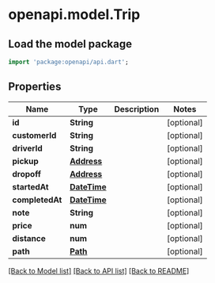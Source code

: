 # openapi.model.Trip

## Load the model package
```dart
import 'package:openapi/api.dart';
```

## Properties
Name | Type | Description | Notes
------------ | ------------- | ------------- | -------------
**id** | **String** |  | [optional] 
**customerId** | **String** |  | [optional] 
**driverId** | **String** |  | [optional] 
**pickup** | [**Address**](Address.md) |  | [optional] 
**dropoff** | [**Address**](Address.md) |  | [optional] 
**startedAt** | [**DateTime**](DateTime.md) |  | [optional] 
**completedAt** | [**DateTime**](DateTime.md) |  | [optional] 
**note** | **String** |  | [optional] 
**price** | **num** |  | [optional] 
**distance** | **num** |  | [optional] 
**path** | [**Path**](Path.md) |  | [optional] 

[[Back to Model list]](../README.md#documentation-for-models) [[Back to API list]](../README.md#documentation-for-api-endpoints) [[Back to README]](../README.md)


